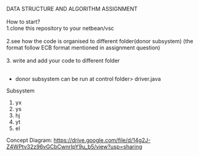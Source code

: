 DATA STRUCTURE AND ALGORITHM ASSIGNMENT
<br><br>How to start?<br>
1.clone this repository to your netbean/vsc<br><br>
2.see how the code is organised to different folder(donor subsystem) (the format follow ECB format mentioned in assignment question)<br><br>
3. write and add your code to different folder<br><br>

* donor subsystem can be run at control folder> driver.java

Subsystem<br>
1. yx<br>
2. ys<br>
3. hj<br>
4. yt<br>
5. el<br>

Concept Diagram:
https://drive.google.com/file/d/14g2J-Z4WPtv32z96vGCbCwnrIpY9u_b5/view?usp=sharing

